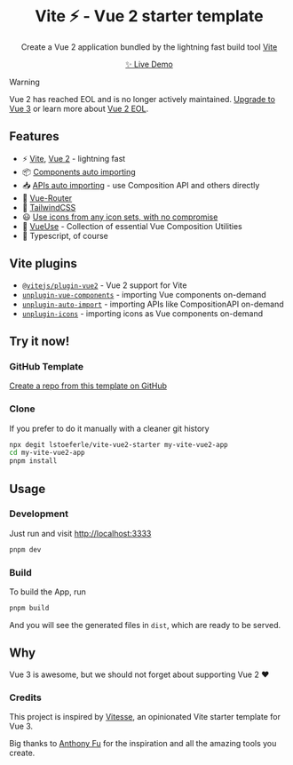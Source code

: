 <h1 align="center">Vite ⚡ - Vue 2 starter template</h1>

<p align="center">
  Create a Vue 2 application bundled by the lightning fast build tool <a href="https://github.com/vitejs/vite">Vite</a>
</p>

<p align="center">
 <a href="https://vite-vue2-starter.netlify.app"> ✨ Live Demo</a>
</p>

> [!WARNING]
> Vue 2 has reached EOL and is no longer actively maintained. [Upgrade to Vue 3](https://vuejs.org/) 
> or learn more about [Vue 2 EOL](https://v2.vuejs.org/eol/).

## Features

* ⚡️ [Vite](https://github.com/vitejs/vite), [Vue 2](https://github.com/vuejs/vue) - lightning fast
* 📦 [Components auto importing](https://github.com/antfu/unplugin-vue-components)
* 📥 [APIs auto importing](https://github.com/antfu/unplugin-auto-import) - use Composition API and others directly
* 🚦 [Vue-Router](https://github.com/vuejs/vue-router)
* 🎨 [TailwindCSS](https://tailwindcss.com/)
* 😃 [Use icons from any icon sets, with no compromise](https://github.com/antfu/unplugin-icons)
* 🧰 [VueUse](https://github.com/vueuse/vueuse) - Collection of essential Vue Composition Utilities
* 🦾 Typescript, of course

## Vite plugins

* [`@vitejs/plugin-vue2`](https://github.com/vitejs/vite-plugin-vue2) -
  Vue 2 support for Vite
* [`unplugin-vue-components`](https://github.com/antfu/unplugin-vue-components) -
  importing Vue components on-demand
* [`unplugin-auto-import`](https://github.com/antfu/unplugin-auto-import) -
  importing APIs like CompositionAPI on-demand
* [`unplugin-icons`](https://github.com/antfu/unplugin-icons) -
  importing icons as Vue components on-demand


## Try it now!

### GitHub Template

[Create a repo from this template on GitHub](https://github.com/lstoeferle/vite-vue2-starter/generate)

### Clone

If you prefer to do it manually with a cleaner git history

```bash
npx degit lstoeferle/vite-vue2-starter my-vite-vue2-app
cd my-vite-vue2-app
pnpm install
```

## Usage

### Development

Just run and visit [http://localhost:3333](http://localhost:3333)

```bash
pnpm dev
```

### Build

To build the App, run

```bash
pnpm build
```

And you will see the generated files in `dist`, which are ready to be served.

## Why

Vue 3 is awesome, but we should not forget about supporting Vue 2 ♥️

### Credits

This project is inspired by [Vitesse](https://github.com/antfu/vitesse), an opinionated Vite starter template for Vue 3.

Big thanks to [Anthony Fu](https://github.com/antfu) for the inspiration and all the amazing tools you create.
